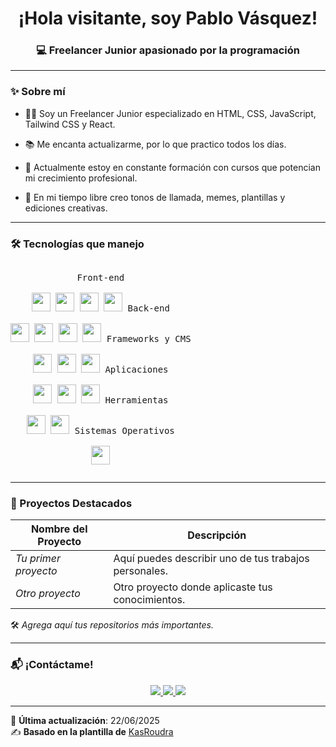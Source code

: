 <h1 align="center">¡Hola visitante, soy Pablo Vásquez!</h1>



<h3 align="center">💻 Freelancer Junior apasionado por la programación</h3>

---

### ✨ Sobre mí

- 👨‍💻 Soy un Freelancer Junior especializado en HTML, CSS, JavaScript, Tailwind CSS y React.

- 📚 Me encanta actualizarme, por lo que practico todos los días.

- 🚀 Actualmente estoy en constante formación con cursos que potencian mi crecimiento profesional.

- 🎨 En mi tiempo libre creo tonos de llamada, memes, plantillas y ediciones creativas.

---

### 🛠️ Tecnologías que manejo

<p align="center" style="display: inline-block;">
  <kbd>
    <kbd>Front-end</kbd><br><br>
    <img width="30px" src="https://cdn.jsdelivr.net/gh/devicons/devicon/icons/html5/html5-original.svg" />
    <img width="30px" src="https://cdn.jsdelivr.net/gh/devicons/devicon/icons/css3/css3-plain.svg" />
    <img width="30px" src="https://cdn.jsdelivr.net/gh/devicons/devicon/icons/tailwindcss/tailwindcss-original.svg" />
    <img width="30px" src="https://cdn.jsdelivr.net/gh/devicons/devicon/icons/javascript/javascript-original.svg" />
  </kbd>
  <kbd>
    <kbd>Back-end</kbd><br><br>
    <img width="30px" src="https://cdn.jsdelivr.net/gh/devicons/devicon/icons/php/php-original.svg" />
    <img width="30px" src="https://cdn.jsdelivr.net/gh/devicons/devicon/icons/typescript/typescript-original.svg" />
    <img width="30px" src="https://cdn.jsdelivr.net/gh/devicons/devicon/icons/nodejs/nodejs-original.svg" />
    <img width="30px" src="https://cdn.jsdelivr.net/gh/devicons/devicon/icons/csharp/csharp-original.svg" />
  </kbd>
  <kbd>
    <kbd>Frameworks y CMS</kbd><br><br>
    <img width="30px" src="https://cdn.jsdelivr.net/gh/devicons/devicon/icons/react/react-original.svg" />
    <img width="30px" src="https://cdn.jsdelivr.net/gh/devicons/devicon/icons/bootstrap/bootstrap-original.svg" />
    <img width="30px" src="https://cdn.jsdelivr.net/gh/devicons/devicon/icons/wordpress/wordpress-original.svg" />
  </kbd>
  <kbd>
    <kbd>Aplicaciones</kbd><br><br>
    <img width="30px" src="https://cdn.jsdelivr.net/gh/devicons/devicon/icons/java/java-original.svg" />
    <img width="30px" src="https://cdn.jsdelivr.net/gh/devicons/devicon/icons/kotlin/kotlin-original.svg" />
    <img width="30px" src="https://cdn.jsdelivr.net/gh/devicons/devicon/icons/dart/dart-original.svg" />
  </kbd>
  <kbd>
    <kbd>Herramientas</kbd><br><br>
    <img width="30px" src="https://cdn.jsdelivr.net/gh/devicons/devicon/icons/vscode/vscode-original.svg" />
    <img width="30px" src="https://cdn.jsdelivr.net/gh/devicons/devicon/icons/visualstudio/visualstudio-plain.svg" />
  </kbd>
  <kbd>
    <kbd>Sistemas Operativos</kbd><br><br>
    <img width="30px" src="https://cdn.jsdelivr.net/gh/devicons/devicon/icons/windows8/windows8-original.svg" />
  </kbd>
</p>

---

### 🚧 Proyectos Destacados

| Nombre del Proyecto | Descripción |
|---------------------|-------------|
| _Tu primer proyecto_ | Aquí puedes describir uno de tus trabajos personales. |
| _Otro proyecto_ | Otro proyecto donde aplicaste tus conocimientos. |

🛠️ *Agrega aquí tus repositorios más importantes.*

---

### 📬 ¡Contáctame!

<p align="center">
  <a href="https://github.com/pablovasquez" target="_blank">
    <img src="https://img.shields.io/badge/GitHub-pablovasquez-green?style=for-the-badge&logo=github">
  </a>
  <a href="https://facebook.com/pablovasquezdev" target="_blank">
    <img src="https://img.shields.io/badge/Facebook-pablovasquezdev-purple?style=for-the-badge&logo=facebook">
  </a>
  <a href="mailto:vaspablo84@gmail.com" target="_blank">
    <img src="https://img.shields.io/badge/Email-vaspablo84@gmail.com-teal?style=for-the-badge&logo=gmail">
  </a>
</p>

---

📌 **Última actualización**: 22/06/2025  
✍️ **Basado en la plantilla de** [KasRoudra](https://github.com/KasRoudra)
